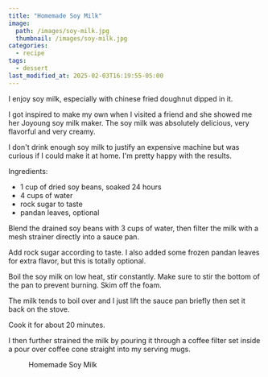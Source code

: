 ```yaml
---
title: "Homemade Soy Milk"
image: 
  path: /images/soy-milk.jpg
  thumbnail: /images/soy-milk.jpg
categories:
  - recipe
tags:
  - dessert
last_modified_at: 2025-02-03T16:19:55-05:00
---
```


I enjoy soy milk, especially with chinese fried doughnut dipped in it.

I got inspired to make my own when I visited a friend and she showed me her Joyoung soy milk maker. The soy milk was absolutely delicious, very flavorful and very creamy.

I don't drink enough soy milk to justify an expensive machine but was curious if I could make it at home. I'm pretty happy with the results.

Ingredients:
* 1 cup of dried soy beans, soaked 24 hours
* 4 cups of water
* rock sugar to taste
* pandan leaves, optional

Blend the drained soy beans with 3 cups of water, then filter the milk with a mesh strainer directly into a sauce pan. 

Add rock sugar according to taste. I also added some frozen pandan leaves for extra flavor, but this is totally optional.

Boil the soy milk on low heat, stir constantly. Make sure to stir the bottom of the pan to prevent burning. Skim off the foam. 

The milk tends to boil over and I just lift the sauce pan briefly then set it back on the stove.

Cook it for about 20 minutes.

I then further strained the milk by pouring it through a coffee filter set inside a pour over coffee cone straight into my serving mugs. 
 

<figure class="align-left">
  <a href="#"><img src="{{ '/images/soy-milk-cooking.jpg' | absolute_url }}" alt=""></a>
  <figcaption>Homemade Soy Milk</figcaption>
</figure> 

